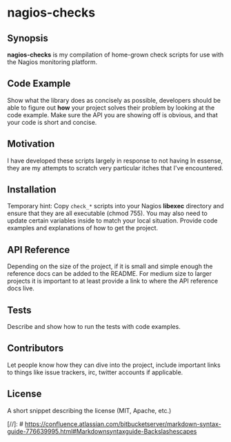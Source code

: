 # nagios-checks

## Synopsis

**nagios-checks** is my compilation of home-grown check scripts for use with the Nagios monitoring platform.

## Code Example

Show what the library does as concisely as possible, developers should be able to figure out **how** your project solves their problem by looking at the code example. Make sure the API you are showing off is obvious, and that your code is short and concise.

## Motivation

I have developed these scripts largely in response to not having 
In essense, they are my attempts to scratch very particular itches that I've encountered.

## Installation

Temporary hint: Copy `check_*` scripts into your Nagios **libexec** directory and ensure that they are all executable (chmod 755). You may also need to update certain variables inside to match your local situation.
Provide code examples and explanations of how to get the project.

## API Reference

Depending on the size of the project, if it is small and simple enough the reference docs can be added to the README. For medium size to larger projects it is important to at least provide a link to where the API reference docs live.

## Tests

Describe and show how to run the tests with code examples.

## Contributors

Let people know how they can dive into the project, include important links to things like issue trackers, irc, twitter accounts if applicable.

## License

A short snippet describing the license (MIT, Apache, etc.)


[//]: # https://confluence.atlassian.com/bitbucketserver/markdown-syntax-guide-776639995.html#Markdownsyntaxguide-Backslashescapes


